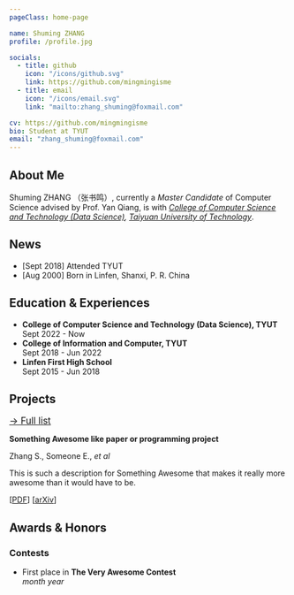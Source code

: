 ```yaml
---
pageClass: home-page

name: Shuming ZHANG
profile: /profile.jpg

socials:
  - title: github
    icon: "/icons/github.svg"
    link: https://github.com/mingmingisme
  - title: email
    icon: "/icons/email.svg"
    link: "mailto:zhang_shuming@foxmail.com"

cv: https://github.com/mingmingisme
bio: Student at TYUT
email: "zhang_shuming@foxmail.com"
---
```


<ProfileSection :frontmatter="$page.frontmatter" />

## About Me

Shuming ZHANG （张书鸣）, currently a *Master Candidate* of Computer Science advised by Prof. Yan Qiang, is with *[College of Computer Science and Technology (Data Science)](https://ccst.tyut.edu.cn/), [Taiyuan University of Technology](https://www.tyut.edu.cn/)*.

## News

- [Sept 2018] Attended TYUT
- [Aug 2000] Born in Linfen, Shanxi, P. R. China

## Education & Experiences

- **College of Computer Science and Technology (Data Science), TYUT** <br>
Sept 2022 - Now
- **College of Information and Computer, TYUT** <br>
Sept 2018 - Jun 2022
- **Linfen First High School** <br>
Sept 2015 - Jun 2018


## Projects

<big>[→ Full list](/projects/)</big>

<!-- <ProjectCard> -->

  **Something Awesome like paper or programming project**

  Zhang S., Someone E., *et al*

  This is such a description for Something Awesome that makes it really more awesome than it would have to be.

  [[PDF](https://www.baidu.com)] [[arXiv](https://arxiv.org)]

<!-- </ProjectCard> -->

## Awards & Honors

### Contests

- First place in **The Very Awesome Contest** <br>
*month year*




<style lang="stylus">

.theme-container.home-page .page
  font-size 14px
  font-family "Book Antiqua", "Times New Roman", "lucida grande", "lucida sans unicode", lucida, "Helvetica Neue", Helvetica, Arial, "宋体", sans-serif;
  p
    margin 0 0 0.5rem
  p, ul, ol
    line-height normal
  a
    font-weight normal
  .theme-default-content:not(.custom) > h2
    margin-bottom 0.5rem
  .theme-default-content:not(.custom) > h2:first-child + p
    margin-top 0.5rem
  .theme-default-content:not(.custom) > h3
    padding-top 4rem

  /* Override */
  .md-card
    margin-top 0.5em
    .card-image
      padding 0.2rem
      img
        max-width 120px
        max-height 120px
    .card-content p
      -webkit-margin-after 0.2em

@media (max-width: 419px)
  .theme-container.home-page .page
    p, ul, ol
      line-height 1.5

    .md-card
      .card-image
        img 
          width 100%
          max-width 400px

</style>